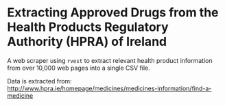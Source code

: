 # Extracting Approved Drugs from the Health Products Regulatory Authority (HPRA) of Ireland

A web scraper using `rvest` to extract relevant health product information from over 10,000 web pages into a single CSV file.

Data is extracted from: http://www.hpra.ie/homepage/medicines/medicines-information/find-a-medicine